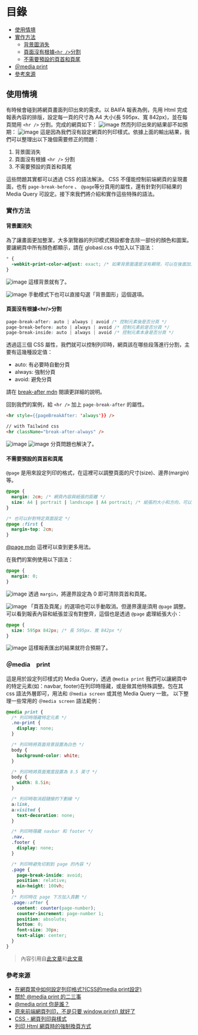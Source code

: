 # 目錄
- [使用情境](#使用情境)
- [實作方法](#實作方法)
  - [背景圖消失](#背景圖消失)
  - [頁面沒有根據`<hr />`分割](#頁面沒有根據hr分割)
  - [不需要預設的頁首和頁尾](#不需要預設的頁首和頁尾)
- [＠media print](#mediaprint)
- [參考來源](#參考來源)

## 使用情境
有時候會碰到將網頁畫面列印出來的需求。以 BAIFA 報表為例，先用 Html 完成報表內容的排版，設定每一頁的尺寸為 A4 大小(長 595px、寬 842px)，並在每頁間用 `<hr />` 分割。完成的網頁如下：
![image](https://github.com/CAFECA-IO/KnowledgeManagement/assets/114177573/a46ff708-caeb-43a3-ade3-86f4465770d4)
然而列印出來的結果卻不如預期：
![image](https://github.com/CAFECA-IO/KnowledgeManagement/assets/114177573/e6398eff-5d83-42e5-b5be-313915b543fa)
這是因為我們沒有設定網頁的列印樣式。依據上面的輸出結果，我們可以整理出以下幾個需要修正的問題：

1. 背景圖消失
2. 頁面沒有根據 `<hr />` 分割
3. 不需要預設的頁首和頁尾

這些問題其實都可以透過 CSS 的語法解決。 CSS 不僅能控制前端網頁的呈現畫面，也有 `page-break-before` 、 `@page`等分頁用的屬性，還有針對列印結果的 Media Query 可設定。接下來我們將介紹和實作這些特殊的語法。

### 實作方法
#### 背景圖消失
為了讓畫面更加整潔，大多瀏覽器的列印模式預設都會去除一部份的顏色和圖案。要讓網頁中所有顏色都顯示，請在 globasl.css 中加入以下語法：
```css
* {
  -webkit-print-color-adjust: exact; /* 如果背景圖還是沒有顯現，可以在後面加上 !important */
}
```
![image](https://github.com/CAFECA-IO/KnowledgeManagement/assets/114177573/dde8fff3-27ff-4394-ad3c-beb94ecca67e)
這樣背景就有了。

![image](https://github.com/CAFECA-IO/KnowledgeManagement/assets/114177573/0123ad4a-d2e9-4585-9f03-4034e776b4b6)
手動模式下也可以直接勾選「背景圖形」這個選項。

#### 頁面沒有根據\<hr/>分割
```css
page-break-after: auto | always | avoid /* 控制元素後是否分頁 */
page-break-before: auto | always | avoid /* 控制元素前是否分頁 */
page-break-inside: auto | always | avoid /* 控制元素本身是否分頁 */
```
透過這三個 CSS 屬性，我們就可以控制列印時，網頁該在哪些段落進行分割，主要有這幾種設定值：
- auto: 有必要時自動分頁
- always: 強制分頁
- avoid: 避免分頁

請在 [break-after mdn](https://developer.mozilla.org/en-US/docs/Web/CSS/break-after) 閱讀更詳細的說明。

回到我們的案例，給 `<hr />` 加上 `page-break-after` 的屬性。
```html
<hr style={{pageBreakAfter: 'always'}} />

// with Tailwind css
<hr className="break-after-always" />
```
![image](https://github.com/CAFECA-IO/KnowledgeManagement/assets/114177573/8c0fc15b-c1ad-4235-a558-330f3d0123d0)
![image](https://github.com/CAFECA-IO/KnowledgeManagement/assets/114177573/73f909c5-42c5-4fd9-9712-2a8552d155ea)
分頁問題也解決了。

#### 不需要預設的頁首和頁尾
`@page` 是用來設定列印的格式，在這裡可以調整頁面的尺寸(size)、邊界(margin)等。
```css
@page {
  margin: 2cm; /* 網頁內容與紙張的距離 */
  size: A4 | portrait | landscape | A4 portrait; /* 紙張的大小和方向，可以混合使用 */
}

/* 也可以針對特定頁面設定 */
@page :first {
  margin-top: 2cm;
}
```
[@page mdn](https://developer.mozilla.org/en-US/docs/Web/CSS/@page) 這裡可以查到更多用法。

在我們的案例使用以下語法：
```css
@page {
  margin: 0;
}
```
![image](https://github.com/CAFECA-IO/KnowledgeManagement/assets/114177573/40bf2610-21d5-4dd5-a854-d13b77080753)
透過 `margin`，將邊界設定為 0 即可清除頁首和頁尾。

![image](https://github.com/CAFECA-IO/KnowledgeManagement/assets/114177573/81dd1958-c78a-4549-9a72-e61420741fcc)
「頁首及頁尾」的選項也可以手動取消。但邊界還是須用 `@page` 調整。
可以看到報表內容和紙張並沒有對整齊，這個也是透過 `@page` 處理紙張大小：
```css
@page {
  size: 595px 842px; /* 長 595px、寬 842px */
}
```
![image](https://github.com/CAFECA-IO/KnowledgeManagement/assets/114177573/72d75b86-2442-46cd-9441-fb3c1b5468fb)
這樣報表匯出的結果就符合預期了。

### ＠media　print
這是用於設定列印樣式的 Media Query，透過 `@media print` 我們可以讓網頁中的特定元素(如：navbar, footer)在列印時隱藏，或是做其他特殊調整。包在其 css 語法外層即可，用法和 `＠media screen` 或其他 Media Query 一致。
以下整理一些常用的 `＠media screen` 語法範例：
```css
@media print {
  /* 列印時隱藏特定元素 */
  .no-print {
    display: none;
  }

  /* 列印時將頁面背景設置為白色 */
  body {
    background-color: white;
  }

  /* 列印時將頁面寬度設置為 8.5 英寸 */
  body {
    width: 8.5in;
  }

  /* 列印時取消超鏈接的下劃線 */
  a:link,
  a:visited {
    text-decoration: none;
  }

  /* 列印時隱藏 navbar 和 footer */
  .nav,
  .footer {
    display: none;
  }

  /* 列印時避免切割到 page 的內容 */
  .page {
    page-break-inside: avoid;
    position: relative;
    min-height: 100vh;
  }
  /* 列印時在 page 下方加入頁數 */
  .page::after {
    content: counter(page-number);
    counter-increment: page-number 1;
    position: absolute;
    bottom: 0;
    font-size: 30px;
    text-align: center;
  }
}
```
> 內容引用自[此文章](https://kbytalk.com/html-print-css/)和[此文章](https://ithelp.ithome.com.tw/articles/10232006)

### 參考來源
- [在網頁當中如何設定列印格式?(CSS的media print設定)](https://kbytalk.com/html-print-css/)
- [關於 @media print 的二三事](https://kakadodo.github.io/2018/03/13/css-media-print-setting/)
- [@media print 你是誰？](https://tsengbatty.medium.com/media-print-%E4%BD%A0%E6%98%AF%E8%AA%B0-ae093fab85b8)
- [原來前端網頁列印，不是只要 window.print() 就好了](https://medium.com/unalai/%E5%8E%9F%E4%BE%86%E5%89%8D%E7%AB%AF%E7%B6%B2%E9%A0%81%E5%88%97%E5%8D%B0-%E4%B8%8D%E6%98%AF%E5%8F%AA%E8%A6%81-window-print-%E5%B0%B1%E5%A5%BD%E4%BA%86-7af44cacf43e)
- [CSS - 網頁列印與樣式](https://ithelp.ithome.com.tw/articles/10232006)
- [列印 Html 網頁時的強制換頁方式](http://www.eion.com.tw/Blogger/?Pid=1048)
